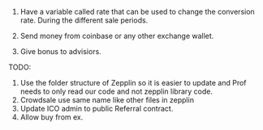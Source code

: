 1. Have a variable called rate that can be used to change the conversion rate. During the different sale periods.

2. Send money from coinbase or any other exchange wallet.

3. Give bonus to advisiors.
               

TODO:
1. Use the folder structure of Zepplin so it is easier to update and Prof needs to only read our code and not zepplin library code.
2. Crowdsale use same name like other files in zepplin
3. Update ICO admin to public Referral contract.
4. Allow buy from ex.